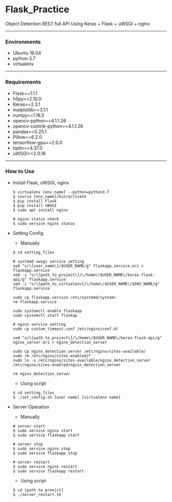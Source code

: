 # Flask_Practice
Object Detection REST full API Using Keras + Flask + uWSGI + nginx 

---
### Environments
* Ubuntu 16.04
* python 3.7
* virtualenv

---
### Requirements
* Flask==1.1.1
* h5py==2.10.0
* Keras==2.3.1
* matplotlib==3.1.1
* numpy==1.16.5
* opencv-python==4.1.1.26
* opencv-contrib-python==4.1.1.26
* pandas==0.25.1
* Pillow==6.2.0
* tensorflow-gpu==2.0.0
* tqdm==4.37.0
* uWSGI==2.0.18

---
### How to Use
* Install Flask, uWSGI, nginx 
  ```shell
  $ virtualenv [env_name] --python=python3.7
  $ source [env_name]/bin/activate
  $ pip install Flask
  $ pip install uWSGI
  $ sudo apt install nginx

  # nginx status check
  $ sudo service nginx status
  ```
  
* Setting Config
  * Manually
  ```shell
  $ cd setting_files
  
  # systemd uwsgi service setting
  sed "s/\[user_name\]/$USER_NAME/g" flaskapp.service.ori > flaskapp.service
  sed -i "s/\[path_to_project\]/\/home\/$USER_NAME\/keras-flask-api/g" flaskapp.service
  sed -i "s/\[path_to_virtualenv]/\/home\/$USER_NAME\/$ENV_NAME/g" flaskapp.service

  sudo cp flaskapp.service /etc/systemd/system/
  rm flaskapp.service

  sudo systemctl enable flaskapp
  sudo systemctl start flaskap
  
  # nginx service setting
  sudo cp custom_timeout.conf /etc/nginx/conf.d/

  sed "s/\[path_to_project\]/\/home\/$USER_NAME\/keras-flask-api/g" nginx_server.ori > nginx_detection_server

  sudo cp nginx_detection_server /etc/nginx/sites-available/
  sudo rm /etc/nginx/sites-enabled/*
  sudo ln -s /etc/nginx/sites-available/nginx_detection_server /etc/nginx/sites-enabled/nginx_detection_server

  rm nginx_detection_server
  ```
  
  * Using script
  ```shell
  $ cd setting_files
  $ ./set_config.sh [user name] [virtualenv name]
  ```

* Server Operation
  * Manually
  ```shell
  # server start
  $ sudo service nginx start
  $ sudo service flaskapp start
  
  # server stop
  $ sudo service nginx stop
  $ sudo service flaskapp stop
  
  # server restart
  $ sudo service nginx restart
  $ sudo service flaskapp restart
  
  ```
  
  * Using script
  ```shell
  $ cd [path to proejct]
  $ ./server_restart.sh
  ```
